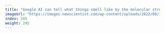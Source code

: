 ```yaml
---
title: "Google AI can tell what things smell like by the molecular structure"
imageUrl: "https://images.newscientist.com/wp-content/uploads/2022/09/12145251/SEI_123980203.jpg?width=600"
index: 245
weight: 245
---
```

